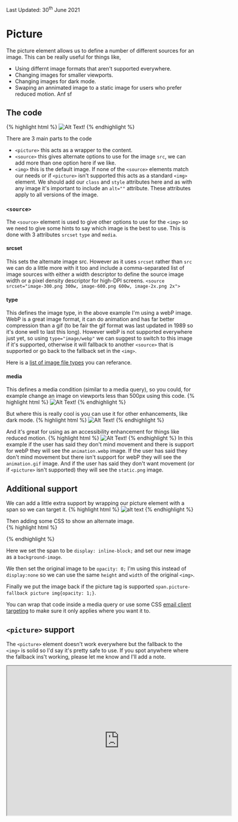 <div class="updated">Last Updated: <time datetime="2021-06-30">30<sup>th</sup> June 2021</time></div>

# Picture

The picture element allows us to define a number of different sources for an image.  This can be really useful for things like,
 * Using differnt image formats that aren't supported everywhere.  
 * Changing images for smaller viewports.
 * Changing images for dark mode.
 * Swaping an annimated image to a static image for users who prefer reduced motion. Anf sf

## The code
{% highlight html %}
<picture>
  <source srcset="webP-image.webp" type="image/webp">
  <img src="fallback-image.gif" alt="Alt Text!" style="">
</picture>
{% endhighlight %}

There are 3 main parts to the code
 * `<picture>` this acts as a wrapper to the content.
 * `<source>` this gives alternate options to use for the image `src`, we can add more than one option here if we like.
 * `<img>` this is the default image.  If none of the `<source>` elements match our needs or if `<picture>` isn't supported this acts as a standard `<img>` element.  We should add our `class` and `style` attributes here and as with any image it's important to include an `alt=""` attribute.  These attributes apply to all versions of the image.

### `<source>`
The `<source>` element is used to give other options to use for the `<img>` so we need to give some hints to say which image is the best to use.  This is done with 3 attributes `srcset` `type` and `media`.

#### srcset
This sets the alternate image src.  However as it uses `srcset` rather than `src` we can do a little more with it too and include a comma-separated list of image sources with either a width descriptor to define the source image width or a pixel density descriptor for high-DPI screens.
`<source srcset="image-300.png 300w, image-600.png 600w, image-2x.png 2x">`


#### type
This defines the image type, in the above example I'm using a webP image.  WebP is a great image format, it can do animation and has far better compression than a gif (to be fair the gif format was last updated in 1989 so it's done well to last this long).  However webP is not supported everywhere just yet, so using `type="image/webp"` we can suggest to switch to this image if it's supported, otherwise it will fallback to another `<source>` that is supported or go back to the fallback set in the `<img>`.

Here is a [list of image file types](https://developer.mozilla.org/en-US/docs/Web/Media/Formats/Image_types)  you can referance.

#### media
This defines a media condition (similar to a media query), so you could, for example change an image on viewports less than 500px using this code.
{% highlight html %}
<picture>
  <source srcset="small-logo.png" media="(max-width: 500px)">
  <img src="big-logo.png" alt="Alt Text!" style="">
</picture>
{% endhighlight %}

But where this is really cool is you can use it for other enhancements, like dark mode.
{% highlight html %}
<picture>
  <source srcset="dark-img.png" media="(prefers-color-scheme: dark)">
  <img src="light-img.png" alt="Alt Text!" style="">
</picture>
{% endhighlight %}

And it's great for using as an accessibility enhancement for things like reduced motion.
{% highlight html %}
<picture>
  <source srcset="animation.webp"  type="image/webp" media="(prefers-reduced-motion: no-preference)">
  <source srcset="animation.gif"  type="image/gif" media="(prefers-reduced-motion: no-preference)">
  <img src="static.png" alt="Alt Text!" style="">
</picture>
{% endhighlight %}
In this example if the user has said they don't mind movement and there is support for webP they will see the `animation.webp` image.
If the user has said they don't mind movement but there isn't support for webP they will see the `animation.gif` image.
And if the user has said they don't want movement (or if `<picture>` isn't supported) they will see the `static.png` image.

## Additional support
We can add a little extra support by wrapping our picture element with a span so we can target it.
{% highlight html %}
<span class="picture-fallback">
	<picture>
		<source srcset="source-image.png">
		<img src="fallback-image.png" alt="alt text">
	</picture>
</span>
{% endhighlight %}

Then adding some CSS to show an alternate image.  
{% highlight html %}
<style>
span.picture-fallback{
  display: inline-block;
  background-image:url(css-image.png);
  background-repeat:no-repeat;
  background-size:contain;
}
span.picture-fallback img{
  opacity: 0;
}
span.picture-fallback picture img{
  opacity: 1;
}
</style>
{% endhighlight %}

Here we set the span to be `display: inline-block;` and set our new image as a `background-image`.

We then set the original image to be `opacity: 0;` I'm using this instead of `display:none` so we can use the same `height` and `width` of the original `<img>`.

Finally we put the image back if the picture tag is supported `span.picture-fallback picture img{opacity: 1;}`.

You can wrap that code inside a media query or use some CSS [email client targeting](https://howtotarget.email/) to make sure it only applies where you want it to.



## `<picture>` support
The `<picture>` element doesn't work everywhere but the fallback to the `<img>` is solid so I'd say it's pretty safe to use.  If you spot anywhere where the fallback ins't working, please let me know and I'll add a note.
<iframe src="https://embed.caniemail.com/html-picture/" width="600" height="400" class="caniemail" title="picture element support from caniemail.com"></iframe>
